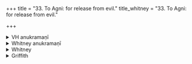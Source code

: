 +++
title = "33. To Agni: for release from evil."
title_whitney = "33. To Agni: for release from evil."

+++

<details><summary>VH anukramaṇī</summary>

पाप-नाशनम्  
१-८ ब्रह्म। पाप्मनाशनोऽग्निः। गायत्री।
</details>

<details><summary>Whitney anukramaṇī</summary>

[Brahman.—aṣṭarcam. pāpmanyam; āgneyam, gāyatram.]
</details>



<details><summary>Whitney</summary>

### Comment
Found in Pāipp. iv. Is RV. i. 97, without a variant except in the last verse; occurs also in TA. (vi. 11. 1). Reckoned by Kāuś. (9. 2) to the bṛhachānti gaṇa, and also (30. 17, note) to the pāpma gaṇa; used, under the name of apāgha, in a ceremony of expiation for seeing ill-omened sights (42. 22), in a women's ceremony for preventing undesirable love and the like (36. 22), and in the after funeral ceremonies (82. 4).


### Translations
Translated: by the RV. translators; and Griffith, i. 175; Weber, xviii. 134.—Cf. also Lanman, Skt. Reader, p. 363.
</details>

<details><summary>Griffith</summary>

A prayer to Agni for protection and prosperity
</details>
